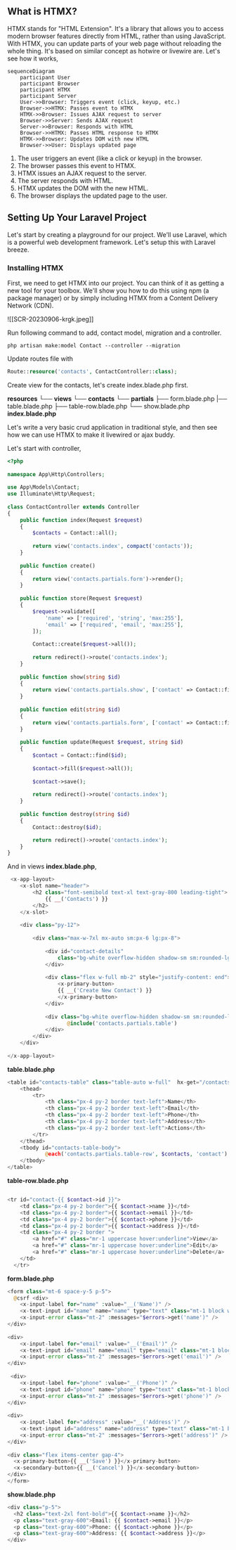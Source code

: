  

## What is HTMX?

HTMX stands for "HTML Extension". It's a library that allows you to access modern browser features directly from HTML, rather than using JavaScript. With HTMX, you can update parts of your web page without reloading the whole thing. It's based on similar concept as hotwire or livewire are. Let's see how it works, 


```mermaid
sequenceDiagram
    participant User
    participant Browser
    participant HTMX
    participant Server
    User->>Browser: Triggers event (click, keyup, etc.)
    Browser->>HTMX: Passes event to HTMX
    HTMX->>Browser: Issues AJAX request to server
    Browser->>Server: Sends AJAX request
    Server->>Browser: Responds with HTML
    Browser->>HTMX: Passes HTML response to HTMX
    HTMX->>Browser: Updates DOM with new HTML
    Browser->>User: Displays updated page
```

1. The user triggers an event (like a click or keyup) in the browser.  
2. The browser passes this event to HTMX.  
3. HTMX issues an AJAX request to the server.  
4. The server responds with HTML.  
5. HTMX updates the DOM with the new HTML.  
6. The browser displays the updated page to the user.

## Setting Up Your Laravel Project

Let's start by creating a playground for our project. We'll use Laravel, which is a powerful web development framework. Let's setup this with Laravel breeze.

### Installing HTMX

First, we need to get HTMX into our project. You can think of it as getting a new tool for your toolbox. We'll show you how to do this using npm (a package manager) or by simply including HTMX from a Content Delivery Network (CDN).

![[SCR-20230906-krgk.jpeg]]


Run following command to add, contact model, migration and a controller. 

```shell
php artisan make:model Contact --controller --migration
```


Update routes file with 

```php
Route::resource('contacts', ContactController::class);
```

Create view for the contacts, let's create index.blade.php first.

**resources**
└── **views**
    └── **contacts**
        └── **partials**
            ├── form.blade.php
              |── table.blade.php
            ├── table-row.blade.php
            └── show.blade.php
            **index.blade.php**

Let's write a very basic crud application in traditional style, and then see how we can use HTMX to make it livewired or ajax buddy. 

Let's start with controller,

```php
<?php  
  
namespace App\Http\Controllers;  
  
use App\Models\Contact;  
use Illuminate\Http\Request;  
  
class ContactController extends Controller  
{  
    public function index(Request $request)  
    {  
        $contacts = Contact::all();   
        
        return view('contacts.index', compact('contacts'));  
    }  
  
    public function create()  
    {  
        return view('contacts.partials.form')->render();  
    }  
  
    public function store(Request $request)  
    {  
        $request->validate([  
            'name' => ['required', 'string', 'max:255'],  
            'email' => ['required', 'email', 'max:255'],  
        ]);  
  
        Contact::create($request->all());  
  
        return redirect()->route('contacts.index');
    }  
  
    public function show(string $id)  
    {  
        return view('contacts.partials.show', ['contact' => Contact::find($id)]);  
    }  
  
    public function edit(string $id)  
    {  
        return view('contacts.partials.form', ['contact' => Contact::find($id)])->render();  
    }  
  
    public function update(Request $request, string $id)  
    {  
        $contact = Contact::find($id);  
  
        $contact->fill($request->all());  
  
        $contact->save();  
  
        return redirect()->route('contacts.index');  
    }  
  
    public function destroy(string $id)  
    {  
        Contact::destroy($id);  

		return redirect()->route('contacts.index');
    }  
}
```

And in views **index.blade.php**,

```php
 <x-app-layout>  
    <x-slot name="header">  
        <h2 class="font-semibold text-xl text-gray-800 leading-tight">  
            {{ __('Contacts') }}  
        </h2>  
    </x-slot>  
  
    <div class="py-12">  
       
        <div class="max-w-7xl mx-auto sm:px-6 lg:px-8">  
  
            <div id="contact-details"  
                class="bg-white overflow-hidden shadow-sm sm:rounded-lg mb-3">  
            </div>  
  
            <div class="flex w-full mb-2" style="justify-content: end">   
                <x-primary-button>
                {{ __('Create New Contact') }}
                </x-primary-button>    
            </div>  
              
            <div class="bg-white overflow-hidden shadow-sm sm:rounded-lg">  
                   @include('contacts.partials.table')  
            </div>  
        </div>  
    </div>  
    
</x-app-layout>
```

**table.blade.php**

```php
<table id="contacts-table" class="table-auto w-full"  hx-get="/contacts?table" hx-trigger="newContact from:body">  
    <thead>  
        <tr>  
            <th class="px-4 py-2 border text-left">Name</th>  
            <th class="px-4 py-2 border text-left">Email</th>  
            <th class="px-4 py-2 border text-left">Phone</th>  
            <th class="px-4 py-2 border text-left">Address</th>  
            <th class="px-4 py-2 border text-left">Actions</th>  
        </tr>  
    </thead>  
    <tbody id="contacts-table-body">  
            @each('contacts.partials.table-row', $contacts, 'contact')  
    </tbody>  
</table>
```

**table-row.blade.php**

```php

<tr id="contact-{{ $contact->id }}">  
    <td class="px-4 py-2 border">{{ $contact->name }}</td>  
    <td class="px-4 py-2 border">{{ $contact->email }}</td>  
    <td class="px-4 py-2 border">{{ $contact->phone }}</td>  
    <td class="px-4 py-2 border">{{ $contact->address }}</td>  
    <td class="px-4 py-2 border ">  
        <a href="#" class="mr-1 uppercase hover:underline">View</a>  
        <a href="#" class="mr-1 uppercase hover:underline">Edit</a>  
        <a href="#" class="mr-1 uppercase hover:underline">Delete</a>  
    </td>  
  </tr>  
```

**form.blade.php**
```php
<form class="mt-6 space-y-5 p-5">  
  @csrf <div>  
    <x-input-label for="name" :value="__('Name')" />  
    <x-text-input id="name" name="name" type="text" class="mt-1 block w-full" :value="old('name', isset($contact) ? $contact->name : null)" required autofocus autocomplete="name" />  
    <x-input-error class="mt-2" :messages="$errors->get('name')" />  
</div>  
  
<div>  
    <x-input-label for="email" :value="__('Email')" />  
    <x-text-input id="email" name="email" type="email" class="mt-1 block w-full" :value="old('email', isset($contact) ? $contact->email : null)" required />  
    <x-input-error class="mt-2" :messages="$errors->get('email')" />  
</div>  
  
 <div>  
    <x-input-label for="phone" :value="__('Phone')" />  
    <x-text-input id="phone" name="phone" type="text" class="mt-1 block w-full" :value="old('phone', isset($contact) ? $contact->phone : null)" required />  
    <x-input-error class="mt-2" :messages="$errors->get('phone')" />  
</div>  
  
<div>  
    <x-input-label for="address" :value="__('Address')" />  
    <x-text-input id="address" name="address" type="text" class="mt-1 block w-full" :value="old('address', isset($contact) ? $contact->address : null)" required />  
    <x-input-error class="mt-2" :messages="$errors->get('address')" />  
</div>  
  
<div class="flex items-center gap-4">  
  <x-primary-button>{{ __('Save') }}</x-primary-button>    
  <x-secondary-button>{{ __('Cancel') }}</x-secondary-button>  
</div>   
</form>
```

**show.blade.php**
```php
<div class="p-5">  
  <h2 class="text-2xl font-bold">{{ $contact->name }}</h2>  
  <p class="text-gray-600">Email: {{ $contact->email }}</p>  
  <p class="text-gray-600">Phone: {{ $contact->phone }}</p>   
  <p class="text-gray-600">Address: {{ $contact->address }}</p>             
</div>
```